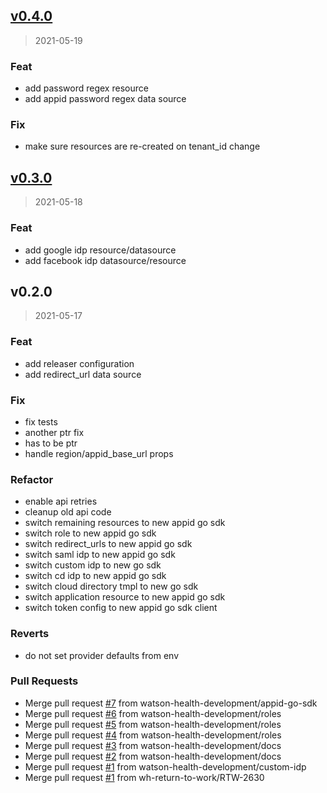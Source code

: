
<a name="v0.4.0"></a>
## [v0.4.0](https://github.com/dariusbakunas/terraform-provider-appid/compare/v0.3.0...v0.4.0)

> 2021-05-19

### Feat

* add password regex resource
* add appid password regex data source

### Fix

* make sure resources are re-created on tenant_id change


<a name="v0.3.0"></a>
## [v0.3.0](https://github.com/dariusbakunas/terraform-provider-appid/compare/v0.2.0...v0.3.0)

> 2021-05-18

### Feat

* add google idp resource/datasource
* add facebook idp datasource/resource


<a name="v0.2.0"></a>
## v0.2.0

> 2021-05-17

### Feat

* add releaser configuration
* add redirect_url data source

### Fix

* fix tests
* another ptr fix
* has to be ptr
* handle region/appid_base_url props

### Refactor

* enable api retries
* cleanup old api code
* switch remaining resources to new appid go sdk
* switch role to new appid go sdk
* switch redirect_urls to new appid go sdk
* switch saml idp to new appid go sdk
* switch custom idp to new go sdk
* switch cd idp to new appid go sdk
* switch cloud directory tmpl to new go sdk
* switch application resource to new appid go sdk
* switch token config to new appid go sdk client

### Reverts

* do not set provider defaults from env

### Pull Requests

* Merge pull request [#7](https://github.com/dariusbakunas/terraform-provider-appid/issues/7) from watson-health-development/appid-go-sdk
* Merge pull request [#6](https://github.com/dariusbakunas/terraform-provider-appid/issues/6) from watson-health-development/roles
* Merge pull request [#5](https://github.com/dariusbakunas/terraform-provider-appid/issues/5) from watson-health-development/roles
* Merge pull request [#4](https://github.com/dariusbakunas/terraform-provider-appid/issues/4) from watson-health-development/roles
* Merge pull request [#3](https://github.com/dariusbakunas/terraform-provider-appid/issues/3) from watson-health-development/docs
* Merge pull request [#2](https://github.com/dariusbakunas/terraform-provider-appid/issues/2) from watson-health-development/docs
* Merge pull request [#1](https://github.com/dariusbakunas/terraform-provider-appid/issues/1) from watson-health-development/custom-idp
* Merge pull request [#1](https://github.com/dariusbakunas/terraform-provider-appid/issues/1) from wh-return-to-work/RTW-2630

